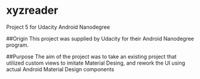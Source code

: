 # xyzreader
Project 5 for Udacity Android Nanodegree

##Origin
This project was supplied by Udacity for their Android Nanodegree program.


##Purpose
The aim of the project was to take an existing project that utilized custom 
views to imitate Material Desing, and rework the UI using actual Android 
Material Design components
